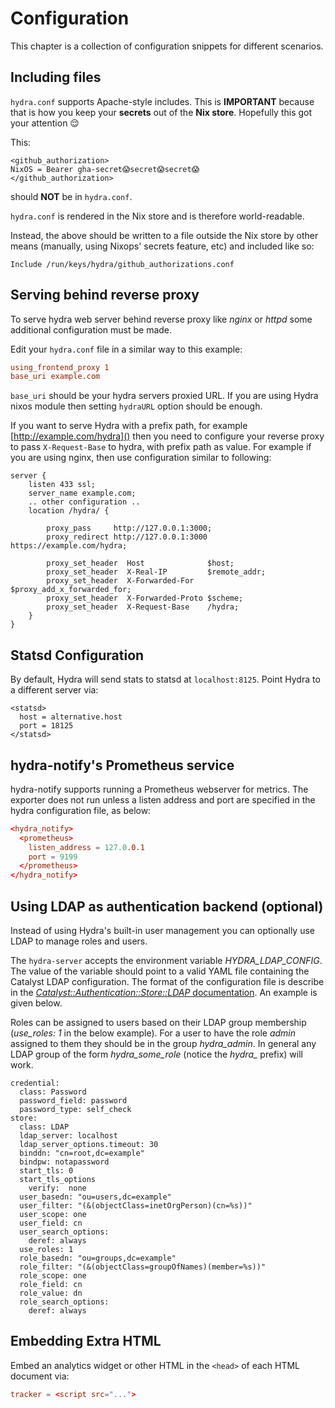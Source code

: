 Configuration
=============

This chapter is a collection of configuration snippets for different
scenarios.

Including files
---------------

`hydra.conf` supports Apache-style includes. This is **IMPORTANT**
because that is how you keep your **secrets** out of the **Nix store**.
Hopefully this got your attention 😌

This:
```
<github_authorization>
NixOS = Bearer gha-secret😱secret😱secret😱
</github_authorization>
```
should **NOT** be in `hydra.conf`.

`hydra.conf` is rendered in the Nix store and is therefore world-readable.

Instead, the above should be written to a file outside the Nix store by
other means (manually, using Nixops' secrets feature, etc) and included
like so:
```
Include /run/keys/hydra/github_authorizations.conf
```

Serving behind reverse proxy
----------------------------

To serve hydra web server behind reverse proxy like *nginx* or *httpd*
some additional configuration must be made.

Edit your `hydra.conf` file in a similar way to this example:

```conf
using_frontend_proxy 1
base_uri example.com
```

`base_uri` should be your hydra servers proxied URL. If you are using
Hydra nixos module then setting `hydraURL` option should be enough.

If you want to serve Hydra with a prefix path, for example
[http://example.com/hydra]() then you need to configure your reverse
proxy to pass `X-Request-Base` to hydra, with prefix path as value. For
example if you are using nginx, then use configuration similar to
following:

    server {
        listen 433 ssl;
        server_name example.com;
        .. other configuration ..
        location /hydra/ {

            proxy_pass     http://127.0.0.1:3000;
            proxy_redirect http://127.0.0.1:3000 https://example.com/hydra;

            proxy_set_header  Host              $host;
            proxy_set_header  X-Real-IP         $remote_addr;
            proxy_set_header  X-Forwarded-For   $proxy_add_x_forwarded_for;
            proxy_set_header  X-Forwarded-Proto $scheme;
            proxy_set_header  X-Request-Base    /hydra;
        }
    }

Statsd Configuration
--------------------

By default, Hydra will send stats to statsd at `localhost:8125`. Point Hydra to a different server via:

```
<statsd>
  host = alternative.host
  port = 18125
</statsd>
```

hydra-notify's Prometheus service
---------------------------------

hydra-notify supports running a Prometheus webserver for metrics. The
exporter does not run unless a listen address and port are specified
in the hydra configuration file, as below:

```conf
<hydra_notify>
  <prometheus>
    listen_address = 127.0.0.1
    port = 9199
  </prometheus>
</hydra_notify>
```

Using LDAP as authentication backend (optional)
-----------------------------------------------

Instead of using Hydra\'s built-in user management you can optionally
use LDAP to manage roles and users.

The `hydra-server` accepts the environment variable
*HYDRA\_LDAP\_CONFIG*. The value of the variable should point to a valid
YAML file containing the Catalyst LDAP configuration. The format of the
configuration file is describe in the
[*Catalyst::Authentication::Store::LDAP*
documentation](https://metacpan.org/pod/Catalyst::Authentication::Store::LDAP#CONFIGURATION-OPTIONS).
An example is given below.

Roles can be assigned to users based on their LDAP group membership
(*use\_roles: 1* in the below example). For a user to have the role
*admin* assigned to them they should be in the group *hydra\_admin*. In
general any LDAP group of the form *hydra\_some\_role* (notice the
*hydra\_* prefix) will work.

    credential:
      class: Password
      password_field: password
      password_type: self_check
    store:
      class: LDAP
      ldap_server: localhost
      ldap_server_options.timeout: 30
      binddn: "cn=root,dc=example"
      bindpw: notapassword
      start_tls: 0
      start_tls_options
        verify:  none
      user_basedn: "ou=users,dc=example"
      user_filter: "(&(objectClass=inetOrgPerson)(cn=%s))"
      user_scope: one
      user_field: cn
      user_search_options:
        deref: always
      use_roles: 1
      role_basedn: "ou=groups,dc=example"
      role_filter: "(&(objectClass=groupOfNames)(member=%s))"
      role_scope: one
      role_field: cn
      role_value: dn
      role_search_options:
        deref: always

Embedding Extra HTML
--------------------

Embed an analytics widget or other HTML in the `<head>` of each HTML document via:

```conf
tracker = <script src="...">
```
